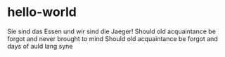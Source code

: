# hello-world
Sie sind das Essen und wir sind die Jaeger!
Should old acquaintance be forgot and never brought to mind
Should old acquaintance be forgot and days of auld lang syne
